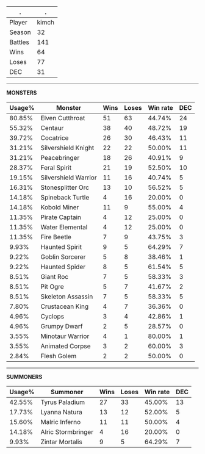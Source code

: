 .|.
|-|-
Player|kimch
Season|32
Battles|141
Wins|64
Loses|77
DEC|31

---
**MONSTERS**

Usage%|Monster|Wins|Loses|Win rate|DEC|
-|-|-|-|-|-|
80.85%|Elven Cutthroat|51|63|44.74%|24|
55.32%|Centaur|38|40|48.72%|19|
39.72%|Cocatrice|26|30|46.43%|11|
31.21%|Silvershield Knight|22|22|50.00%|11|
31.21%|Peacebringer|18|26|40.91%|9|
28.37%|Feral Spirit|21|19|52.50%|10|
19.15%|Silvershield Warrior|11|16|40.74%|5|
16.31%|Stonesplitter Orc|13|10|56.52%|5|
14.18%|Spineback Turtle|4|16|20.00%|0|
14.18%|Kobold Miner|11|9|55.00%|4|
11.35%|Pirate Captain|4|12|25.00%|0|
11.35%|Water Elemental|4|12|25.00%|0|
11.35%|Fire Beetle|7|9|43.75%|3|
9.93%|Haunted Spirit|9|5|64.29%|7|
9.22%|Goblin Sorcerer|5|8|38.46%|1|
9.22%|Haunted Spider|8|5|61.54%|5|
8.51%|Giant Roc|7|5|58.33%|3|
8.51%|Pit Ogre|5|7|41.67%|2|
8.51%|Skeleton Assassin|7|5|58.33%|5|
7.80%|Crustacean King|4|7|36.36%|0|
4.96%|Cyclops|3|4|42.86%|1|
4.96%|Grumpy Dwarf|2|5|28.57%|0|
3.55%|Minotaur Warrior|4|1|80.00%|1|
3.55%|Animated Corpse|3|2|60.00%|3|
2.84%|Flesh Golem|2|2|50.00%|0|

---
**SUMMONERS**

Usage%|Summoner|Wins|Loses|Win rate|DEC|
-|-|-|-|-|-|
42.55%|Tyrus Paladium|27|33|45.00%|13|
17.73%|Lyanna Natura|13|12|52.00%|5|
15.60%|Malric Inferno|11|11|50.00%|4|
14.18%|Alric Stormbringer|4|16|20.00%|0|
9.93%|Zintar Mortalis|9|5|64.29%|7|
